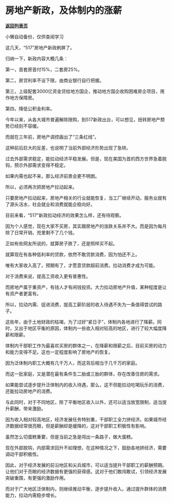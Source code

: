 # 房地产新政，及体制内的涨薪

[**返回列表页**](/gzh/费曼的小茶馆)

小懒自动备份，仅供查阅学习

这几天，“517”房地产新政刷屏了。

归纳一下，新政内容大概几条：

第一，首套房首付15%，二套房25%。  

第二，房贷利率不设下限，由商业银行自行把握。

第三，上级配套3000亿资金贷给地方国企，推动地方国企收购困难房企项目，用作地方保障房。

第四，降低公积金利率。

今年以来，从各大城市普遍解除限购，到517新政出台，可以想见，扭转房地产颓势已经刻不容缓。

而就在三年前，房地产调控画出了“三条红线”。

这种前后巨大的反差，也说明了当前外部经济形势出现了急转。  

过去外部需求稳定，能拉动经济平稳发展。但是，现在美国为首的西方世界急着脱钩，预示外部需求变得不稳定。  

如果内需也起不来，那么经济前景会更不明朗。

所以，必须再次把房地产拉动起来。

只要房地产拉动起来，房地产相关的行业就能恢复，当工厂继续开动，服务业就有了源头活水，社会就业和消费就能企稳向好。

目前来看，“517”新政拉动经济的效果怎么样，还有待观察。  

因为个人感觉，现在大家不买房，其实跟房地产的涨跌关系并不大。而是因为每月除了日常开销，兜里剩不了几个钱。

正如有些网友所说的，就算房子跌了，还是照样买不起。

就算现在有各种低利率的贷款，依然不敢贷款消费，因为怕还不上。

唯有大家收入高了，预期有了，才愿意贷款超前消费。拉动消费才成为可能。

对于消费来说，提高工资收入更有普惠性。  

而房地产属于重资产，有钱人才有闲钱投资。大力拉动房地产升值，某种程度是让有资产者更富有。

所以，拉动内需、促进消费，提高工薪阶层的收入待遇不失为一条值得尝试的路子。

这些年，由于土地财政的枯竭，为了过好“紧日子”，体制内各地进行了降薪。同时，又出于地区平衡的原因，体制内一些收入相对较高的地区，进行了较大幅度降薪和限薪。  

体制内干部职工作为最喜欢买房的群体之一，在降薪和限薪之后，目前买房的动力和能力变得不足。这也一定程度影响了房地产的恢复。

因为泛体制内职工大概有几千万人，而这背后相当于几千万的家庭。  

而这一批家庭，又是潜在最有条件生二胎或三胎的群体，存在改善住房的需求。

如果能尝试逐步提升泛体制内的收入待遇，那么，这不但能拉动吃喝玩乐的消费，还能拉动房地产的消费。  

与此同时，对于不同地区，除了平衡地区收入以外，还可以适当放宽限制，适当提升薪酬，带来激励。  

因为收入相对较高地区，经济发展任务特别重，干部职工全力拼经济。如果城市经济数据经常很亮眼，但是薪酬却是缓降的，这对干部职工积极性有影响。

虽然怎么切蛋糕重要，但是当前之急是闯出一条路子，做大蛋糕。

现在外部脱钩，内部需求回升不如理想，在这种情况之下，鼓励各地拼经济，需要调动干部积极性。  

因此，对于经济发展的前沿地区和尖兵城市，可以适当提升干部职工的薪酬预期。让他们对于亮眼的经济数据有更强的获得感。这对于他们敢闯敢试，引领经济发展突破重围，有更强的激励作用。

而对于广大地区泛体制内，则继续推动平衡，逐步提升收入。通过提升群体的消费能力，拉动内需稳步增长。

